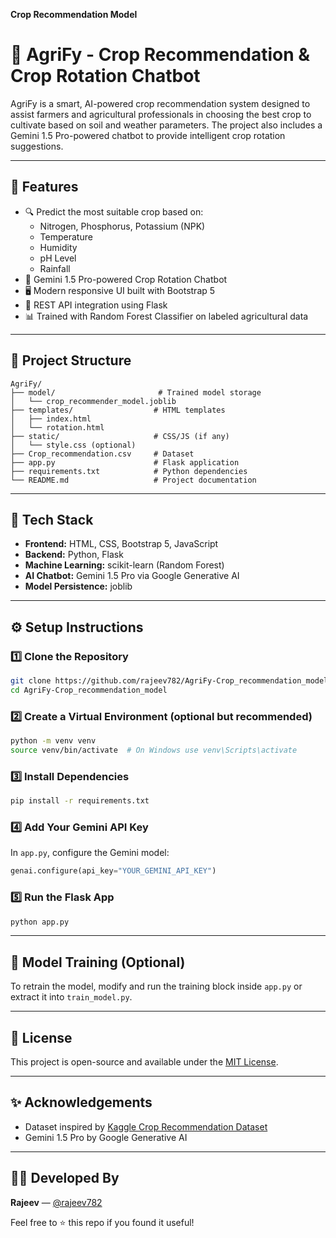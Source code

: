 **Crop Recommendation Model**
# 🌿 AgriFy - Crop Recommendation & Crop Rotation Chatbot

AgriFy is a smart, AI-powered crop recommendation system designed to assist farmers and agricultural professionals in choosing the best crop to cultivate based on soil and weather parameters. The project also includes a Gemini 1.5 Pro-powered chatbot to provide intelligent crop rotation suggestions.

---

## 🚀 Features
- 🔍 Predict the most suitable crop based on:
  - Nitrogen, Phosphorus, Potassium (NPK)
  - Temperature
  - Humidity
  - pH Level
  - Rainfall
- 💬 Gemini 1.5 Pro-powered Crop Rotation Chatbot
- 🖥️ Modern responsive UI built with Bootstrap 5
- 🔄 REST API integration using Flask
- 📊 Trained with Random Forest Classifier on labeled agricultural data

---

## 📁 Project Structure
```
AgriFy/
├── model/                       # Trained model storage
│   └── crop_recommender_model.joblib
├── templates/                  # HTML templates
│   ├── index.html
│   └── rotation.html
├── static/                     # CSS/JS (if any)
│   └── style.css (optional)
├── Crop_recommendation.csv     # Dataset
├── app.py                      # Flask application
├── requirements.txt            # Python dependencies
└── README.md                   # Project documentation
```

---

## 🧠 Tech Stack
- **Frontend:** HTML, CSS, Bootstrap 5, JavaScript
- **Backend:** Python, Flask
- **Machine Learning:** scikit-learn (Random Forest)
- **AI Chatbot:** Gemini 1.5 Pro via Google Generative AI
- **Model Persistence:** joblib

---

## ⚙️ Setup Instructions

### 1️⃣ Clone the Repository
```bash
git clone https://github.com/rajeev782/AgriFy-Crop_recommendation_model.git
cd AgriFy-Crop_recommendation_model
```

### 2️⃣ Create a Virtual Environment (optional but recommended)
```bash
python -m venv venv
source venv/bin/activate  # On Windows use venv\Scripts\activate
```

### 3️⃣ Install Dependencies
```bash
pip install -r requirements.txt
```

### 4️⃣ Add Your Gemini API Key
In `app.py`, configure the Gemini model:
```python
genai.configure(api_key="YOUR_GEMINI_API_KEY")
```

### 5️⃣ Run the Flask App
```bash
python app.py
```

---

## 🤖 Model Training (Optional)
To retrain the model, modify and run the training block inside `app.py` or extract it into `train_model.py`.

---

## 📜 License
This project is open-source and available under the [MIT License](LICENSE).

---

## ✨ Acknowledgements
- Dataset inspired by [Kaggle Crop Recommendation Dataset](https://www.kaggle.com/datasets/atharvaingle/crop-recommendation-dataset)
- Gemini 1.5 Pro by Google Generative AI

---

## 👨‍💻 Developed By
**Rajeev** — [@rajeev782](https://github.com/rajeev782)

Feel free to ⭐ this repo if you found it useful!
